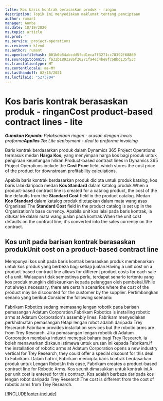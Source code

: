 ```yaml
---
title: Kos baris kontrak berasaskan produk - ringan
description: Topik ini menyediakan maklumat tentang penciptaan
author: rumant
manager: Annbe
ms.date: 10/19/2020
ms.topic: article
ms.prod: ''
ms.service: project-operations
ms.reviewer: kfend
ms.author: rumant
ms.openlocfilehash: 001b0b54abcdd5fcd1eca7f3271cc78392f68860
ms.sourcegitcommit: fa32b1893286f20271fa4ec4be8fc68bd135f53c
ms.translationtype: HT
ms.contentlocale: ms-MY
ms.lasthandoff: 02/15/2021
ms.locfileid: "5273704"
---
```

# <a name="cost-product-based-contract-lines---lite"></a><span data-ttu-id="061b5-103">Kos baris kontrak berasaskan produk - ringan</span><span class="sxs-lookup"><span data-stu-id="061b5-103">Cost product-based contract lines - lite</span></span>

<span data-ttu-id="061b5-104">_**Gunakan Kepada:** Pelaksanaan ringan - urusan dengan invois proforma_</span><span class="sxs-lookup"><span data-stu-id="061b5-104">_**Applies To:** Lite deployment - deal to proforma invoicing_</span></span>


<span data-ttu-id="061b5-105">Baris kontrak berdasarkan produk dalam Dynamics 365 Project Operations termasuk medan **Harga Kos**, yang menyimpan harga kos bagi produk untuk pengiraan keuntungan hiliran.</span><span class="sxs-lookup"><span data-stu-id="061b5-105">Product-based contract lines in Dynamics 365 Project Operations include the **Cost Price** field, which stores the cost price of the product for downstream profitability calculations.</span></span>

<span data-ttu-id="061b5-106">Apabila baris kontrak berdasarkan produk dicipta untuk produk katalog, kos baris lalai daripada medan **Kos Standard** dalam katalog produk.</span><span class="sxs-lookup"><span data-stu-id="061b5-106">When a product-based contract line is created for a catalog product, the cost of the line defaults from the **Standard Cost** field in the product catalog.</span></span> <span data-ttu-id="061b5-107">Medan **Kos Standard** dalam katalog produk ditetapkan dalam mata wang asas Organisasi.</span><span class="sxs-lookup"><span data-stu-id="061b5-107">The **Standard Cost** field in the product catalog is set up in the Organization's base currency.</span></span> <span data-ttu-id="061b5-108">Apabila unit kos lalai pada baris kontrak, ia ditukar ke dalam mata wang jualan pada kontrak.</span><span class="sxs-lookup"><span data-stu-id="061b5-108">When the unit cost defaults on the contract line, it's converted into the sales currency on the contract.</span></span>

## <a name="unit-cost-on-a-product-based-contract-line"></a><span data-ttu-id="061b5-109">Kos unit pada barisan kontrak berasaskan produk</span><span class="sxs-lookup"><span data-stu-id="061b5-109">Unit cost on a product-based contract line</span></span>

<span data-ttu-id="061b5-110">Mempunyai kos unit pada baris kontrak berasaskan produk membenarkan untuk kos produk yang berbeza bagi setiap jualan.</span><span class="sxs-lookup"><span data-stu-id="061b5-110">Having a unit cost on a product-based contract line allows for different product costs for each sale of a unit.</span></span> <span data-ttu-id="061b5-111">Walaupun tidak semestinya perlu, terdapat senario tertentu yang kos produk mungkin didiskaunkan kepada pelanggan oleh pembekal.</span><span class="sxs-lookup"><span data-stu-id="061b5-111">While not always necessary, there are certain scenarios where the cost of the product may be discounted for the customer by the supplier.</span></span> <span data-ttu-id="061b5-112">Pertimbangkan senario yang berikut:</span><span class="sxs-lookup"><span data-stu-id="061b5-112">Consider the following scenario:</span></span>

<span data-ttu-id="061b5-113">Fabrikam Robotics sedang memasang lengan robotik pada barisan pemasangan Adatum Corporation.</span><span class="sxs-lookup"><span data-stu-id="061b5-113">Fabrikam Robotics is installing robotic arms at Adatum Corporation's assembly lines.</span></span> <span data-ttu-id="061b5-114">Fabrikam menyediakan perkhidmatan pemasangan tetapi lengan robot adalah daripada Trey Reserarch.</span><span class="sxs-lookup"><span data-stu-id="061b5-114">Fabrikam provides installation services but the robotic arms are from Trey Research.</span></span> <span data-ttu-id="061b5-115">Jika pemasangan lengan robotik di Adatum Corporation membuka industri menegak baharu bagi Trey Research, ia boleh menawarkan diskaun istimewa untuk urusan ini kepada Fabrikam.</span><span class="sxs-lookup"><span data-stu-id="061b5-115">If the installation of robotic arms at Adatum Corporation opens a new industry vertical for Trey Research, they could offer a special discount for this deal to Fabrikam.</span></span> <span data-ttu-id="061b5-116">Dalam hal ini, Fabrikam mencipta baris kontrak berdasarkan produk untuk Lengan Robot.</span><span class="sxs-lookup"><span data-stu-id="061b5-116">In this case, Fabrikam creates a product-based contract line for Robotic Arms.</span></span> <span data-ttu-id="061b5-117">Kos seunit dimasukkan untuk kontrak ini.</span><span class="sxs-lookup"><span data-stu-id="061b5-117">A per unit cost is entered for this contract.</span></span> <span data-ttu-id="061b5-118">Kos adalah berbeza daripada kos lengan robot daripada Trey Research.</span><span class="sxs-lookup"><span data-stu-id="061b5-118">The cost is different from the cost of robotic arms from Trey Research.</span></span>


[!INCLUDE[footer-include](../../includes/footer-banner.md)]